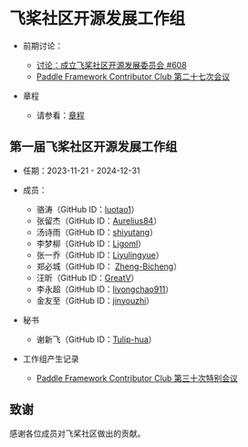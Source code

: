 # 飞桨社区开源发展工作组

- 前期讨论：
    - [讨论：成立飞桨社区开源发展委员会 #608](https://github.com/PaddlePaddle/community/issues/608)
    - [Paddle Framework Contributor Club 第二十七次会议](https://github.com/PaddlePaddle/community/blob/master/pfcc/meetings/2023/2023-08-31-meeting-agenda.md)

- 章程
    - 请参看：[章程](./pposdwg_charter.md)

## 第一届飞桨社区开源发展工作组

- 任期：2023-11-21 - 2024-12-31

- 成员：
  - 骆涛（GitHub ID：[luotao1](https://github.com/luotao1)）
  - 张留杰（GitHub ID：[Aurelius84](https://github.com/Aurelius84)）
  - 汤诗雨（GitHub ID：[shiyutang](https://github.com/shiyutang)）
  - 李梦柳（GitHub ID：[Ligoml](https://github.com/Ligoml)）
  - 张一乔（GitHub ID：[Liyulingyue](https://github.com/Liyulingyue)）
  - 郑必城（GitHub ID： [Zheng-Bicheng](https://github.com/Zheng-Bicheng)）
  - 汪昕（GitHub ID：[GreatV](https://github.com/GreatV)）
  - 李永超（GitHub ID：[liyongchao911](https://github.com/liyongchao911)）
  - 金友至（GitHub ID：[jinyouzhi](https://github.com/jinyouzhi)）

- 秘书
    - 谢新飞（GitHub ID：[Tulip-hua](https://github.com/Tulip-hua)）

- 工作组产生记录
    - [Paddle Framework Contributor Club 第三十次特别会议](https://github.com/PaddlePaddle/community/blob/master/pfcc/meetings/2023/2023-11-16-meeting-minutes.md)

## 致谢
感谢各位成员对飞桨社区做出的贡献。
